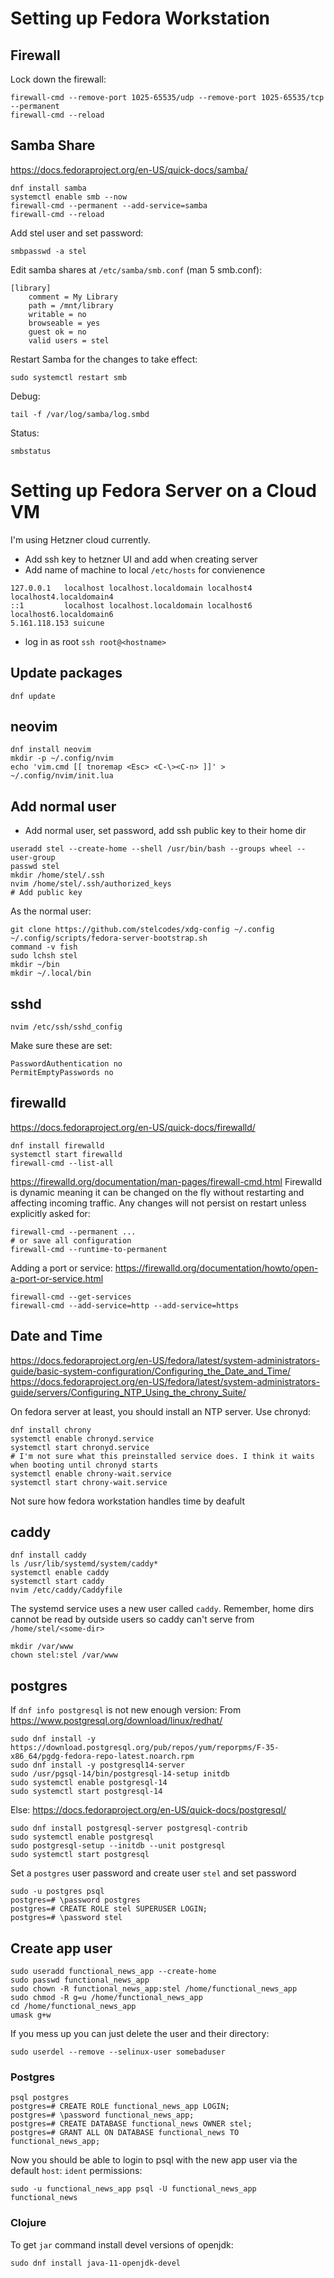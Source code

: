 # Setting up Fedora Workstation

## Firewall
Lock down the firewall:
```
firewall-cmd --remove-port 1025-65535/udp --remove-port 1025-65535/tcp --permanent
firewall-cmd --reload
```

## Samba Share
https://docs.fedoraproject.org/en-US/quick-docs/samba/
```
dnf install samba
systemctl enable smb --now
firewall-cmd --permanent --add-service=samba
firewall-cmd --reload
```
Add stel user and set password:
```
smbpasswd -a stel
```
Edit samba shares at `/etc/samba/smb.conf` (man 5 smb.conf):
```
[library]
	comment = My Library
	path = /mnt/library
	writable = no
	browseable = yes
	guest ok = no
	valid users = stel
```
Restart Samba for the changes to take effect:
```
sudo systemctl restart smb
```
Debug:
```
tail -f /var/log/samba/log.smbd
```
Status:
```
smbstatus
```

# Setting up Fedora Server on a Cloud VM
I'm using Hetzner cloud currently.
- Add ssh key to hetzner UI and add when creating server
- Add name of machine to local `/etc/hosts` for convienence
```
127.0.0.1   localhost localhost.localdomain localhost4 localhost4.localdomain4
::1         localhost localhost.localdomain localhost6 localhost6.localdomain6
5.161.118.153 suicune
```
- log in as root `ssh root@<hostname>`

## Update packages
`dnf update`

## neovim
```
dnf install neovim
mkdir -p ~/.config/nvim
echo 'vim.cmd [[ tnoremap <Esc> <C-\><C-n> ]]' > ~/.config/nvim/init.lua
```

## Add normal user
- Add normal user, set password, add ssh public key to their home dir
```
useradd stel --create-home --shell /usr/bin/bash --groups wheel --user-group
passwd stel
mkdir /home/stel/.ssh
nvim /home/stel/.ssh/authorized_keys
# Add public key
```
As the normal user:
```
git clone https://github.com/stelcodes/xdg-config ~/.config
~/.config/scripts/fedora-server-bootstrap.sh
command -v fish
sudo lchsh stel
mkdir ~/bin
mkdir ~/.local/bin
```

## sshd
```
nvim /etc/ssh/sshd_config
```
Make sure these are set:
```
PasswordAuthentication no
PermitEmptyPasswords no
```

## firewalld
https://docs.fedoraproject.org/en-US/quick-docs/firewalld/
```
dnf install firewalld
systemctl start firewalld
firewall-cmd --list-all
```
https://firewalld.org/documentation/man-pages/firewall-cmd.html
Firewalld is dynamic meaning it can be changed on the fly without restarting and affecting incoming traffic.
Any changes will not persist on restart unless explicitly asked for:
```
firewall-cmd --permanent ...
# or save all configuration
firewall-cmd --runtime-to-permanent
```
Adding a port or service:
https://firewalld.org/documentation/howto/open-a-port-or-service.html
```
firewall-cmd --get-services
firewall-cmd --add-service=http --add-service=https
```

## Date and Time
https://docs.fedoraproject.org/en-US/fedora/latest/system-administrators-guide/basic-system-configuration/Configuring_the_Date_and_Time/
https://docs.fedoraproject.org/en-US/fedora/latest/system-administrators-guide/servers/Configuring_NTP_Using_the_chrony_Suite/

On fedora server at least, you should install an NTP server. Use chronyd:
```
dnf install chrony
systemctl enable chronyd.service
systemctl start chronyd.service
# I'm not sure what this preinstalled service does. I think it waits when booting until chronyd starts
systemctl enable chrony-wait.service
systemctl start chrony-wait.service
```
Not sure how fedora workstation handles time by deafult

## caddy
```
dnf install caddy
ls /usr/lib/systemd/system/caddy*
systemctl enable caddy
systemctl start caddy
nvim /etc/caddy/Caddyfile
```
The systemd service uses a new user called `caddy`.
Remember, home dirs cannot be read by outside users so caddy can't serve from `/home/stel/<some-dir>`
```
mkdir /var/www
chown stel:stel /var/www
```

## postgres
If `dnf info postgresql` is not new enough version:
From https://www.postgresql.org/download/linux/redhat/
```
sudo dnf install -y https://download.postgresql.org/pub/repos/yum/reporpms/F-35-x86_64/pgdg-fedora-repo-latest.noarch.rpm
sudo dnf install -y postgresql14-server
sudo /usr/pgsql-14/bin/postgresql-14-setup initdb
sudo systemctl enable postgresql-14
sudo systemctl start postgresql-14
```
Else:
https://docs.fedoraproject.org/en-US/quick-docs/postgresql/
```
sudo dnf install postgresql-server postgresql-contrib
sudo systemctl enable postgresql
sudo postgresql-setup --initdb --unit postgresql
sudo systemctl start postgresql
```
Set a `postgres` user password and create user `stel` and set password
```
sudo -u postgres psql
postgres=# \password postgres
postgres=# CREATE ROLE stel SUPERUSER LOGIN;
postgres=# \password stel
```

## Create app user
```
sudo useradd functional_news_app --create-home
sudo passwd functional_news_app
sudo chown -R functional_news_app:stel /home/functional_news_app
sudo chmod -R g=u /home/functional_news_app
cd /home/functional_news_app
umask g+w
```
If you mess up you can just delete the user and their directory:
```
sudo userdel --remove --selinux-user somebaduser
```
### Postgres
```
psql postgres
postgres=# CREATE ROLE functional_news_app LOGIN;
postgres=# \password functional_news_app;
postgres=# CREATE DATABASE functional_news OWNER stel;
postgres=# GRANT ALL ON DATABASE functional_news TO functional_news_app;
```
Now you should be able to login to psql with the new app user via the default `host`: `ident` permissions:
```
sudo -u functional_news_app psql -U functional_news_app functional_news
```

### Clojure
To get `jar` command install devel versions of openjdk:
```
sudo dnf install java-11-openjdk-devel
```

